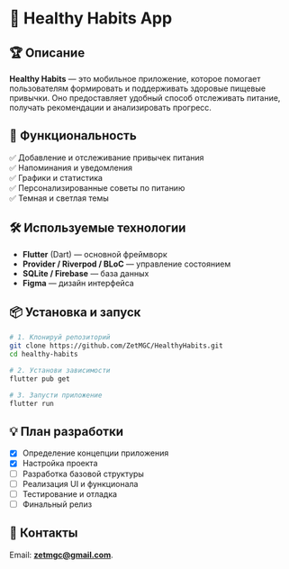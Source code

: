 # 📱 Healthy Habits App

## 🏆 Описание
**Healthy Habits** — это мобильное приложение, которое помогает пользователям формировать и поддерживать здоровые пищевые привычки. Оно предоставляет удобный способ отслеживать питание, получать рекомендации и анализировать прогресс.

## 🚀 Функциональность
✅ Добавление и отслеживание привычек питания  
✅ Напоминания и уведомления  
✅ Графики и статистика  
✅ Персонализированные советы по питанию  
✅ Темная и светлая темы

## 🛠️ Используемые технологии
- **Flutter** (Dart) — основной фреймворк
- **Provider / Riverpod / BLoC** — управление состоянием
- **SQLite / Firebase** — база данных
- **Figma** — дизайн интерфейса

## 📦 Установка и запуск
```bash
# 1. Клонируй репозиторий
git clone https://github.com/ZetMGC/HealthyHabits.git
cd healthy-habits

# 2. Установи зависимости
flutter pub get

# 3. Запусти приложение
flutter run
```

## 💡 План разработки
- [x] Определение концепции приложения
- [x] Настройка проекта
- [ ] Разработка базовой структуры
- [ ] Реализация UI и функционала
- [ ] Тестирование и отладка
- [ ] Финальный релиз

## 📩 Контакты
Email: **zetmgc@gmail.com**.

